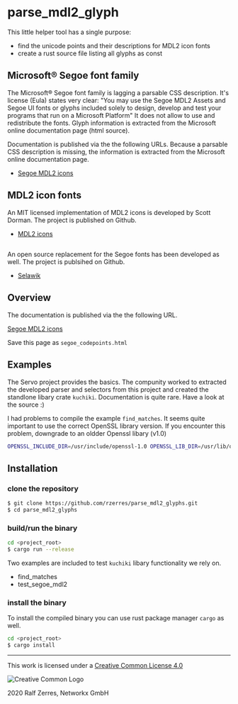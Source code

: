 # parse_mdl2_glyph

This little helper tool has a single purpose:

 * find the unicode points and their descriptions
   for MDL2 icon fonts
 * create a rust source file listing all glyphs as const

## Microsoft® Segoe font family
 The Microsoft® Segoe font family is lagging a parsable CSS
 description.  It's license (Eula) states very clear: "You may use the
 Segoe MDL2 Assets and Segoe UI fonts or glyphs included solely to
 design, develop and test your programs that run on a Microsoft
 Platform" It does not allow to use and redistribute the fonts.  Glyph
 information is extracted from the Microsoft online documentation page
 (html source).

Documentation is published via the the following URLs. Because a
parsable CSS description is missing, the information is extracted from
the Microsoft online documentation page.

* [Segoe MDL2 icons](https://docs.microsoft.com/en-us/windows/uwp/design/style/segoe-ui-symbol-font#icon-list)


## MDL2 icon fonts
An MIT licensed implementation of MDL2 icons is developed by Scott Dorman. The project is published
on Github.

* [MDL2 icons](https://github.com/scottdorman/mdl2-icons/)

##
An open source replacement for the Segoe fonts has been developed as well. The project is publsihed
on Github.

* [Selawik](https://github.com/Microsoft/Selawik)

## Overview

The documentation is published via the the following URL.

[Segoe MDL2 icons](https://docs.microsoft.com/en-us/windows/uwp/design/style/segoe-ui-symbol-font#icon-list)

Save this page as `segoe_codepoints.html`

## Examples

The Servo project provides the basics.
The compunity worked to extracted the developed parser and selectors from
this project and created the standlone libary crate `kuchiki`.
Documentation is quite rare. Have a look at the source :)

I had problems to compile the example `find_matches`.
It seems quite important to use the correct OpenSSL library version.
If you encounter this problem, downgrade to an oldder Openssl libary (v1.0)

``` bash
OPENSSL_INCLUDE_DIR=/usr/include/openssl-1.0 OPENSSL_LIB_DIR=/usr/lib/openssl-1.0 cargo run --example find_matches
```

## Installation

### clone the repository

```sh
$ git clone https://github.com/rzerres/parse_mdl2_glyphs.git
$ cd parse_mdl2_glyphs
```
### build/run the binary

```sh
cd <project_root>
$ cargo run --release
```
Two examples are included to test `kuchiki` libary functionality we rely on.

* find_matches
* test_segoe_mdl2

### install the binary

To install the compiled binary you can use rust package manager `cargo` as well.

```sh
cd <project_root>
$ cargo install
```

---

[Logo-CC_BY]: https://i.creativecommons.org/l/by/4.0/88x31.png "Creative Common Logo"
[License-CC_BY]: https://creativecommons.org/licenses/by/4.0/legalcode "Creative Common License"
This work is licensed under a [Creative Common License 4.0][License-CC_BY]

![Creative Common Logo][Logo-CC_BY]

<A9> 2020 Ralf Zerres, Networkx GmbH
